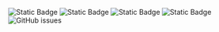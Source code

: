 ![Static Badge](https://img.shields.io/badge/blacklists-60-000000) ![Static Badge](https://img.shields.io/badge/blacklisted-2947081-cc0000) ![Static Badge](https://img.shields.io/badge/whitelisted-2242-00CC00) ![Static Badge](https://img.shields.io/badge/streaming_blacklist-28106-000000) ![GitHub issues](https://img.shields.io/github/issues/fabriziosalmi/blacklists)
